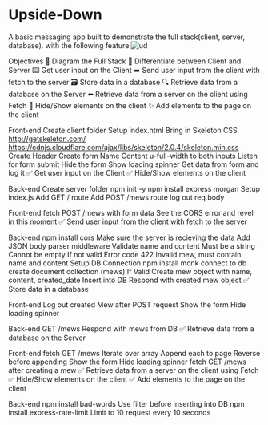 # Upside-Down
A basic messaging app built to demonstrate the full stack(client, server, database).
with the following feature
![ud](https://user-images.githubusercontent.com/37223519/76159551-cc840d80-6147-11ea-9b31-1e8117e0f318.gif)

Objectives
 📝 Diagram the Full Stack
 🔎 Differentiate between Client and Server
 ⌨️ Get user input on the Client
 ➡️ Send user input from the client with fetch to the server
 🗃 Store data in a database
 🔍 Retrieve data from a database on the Server
 ⬅️ Retrieve data from a server on the client using Fetch
 🙈 Hide/Show elements on the client
 ✨ Add elements to the page on the client
 
 Front-end
 Create client folder
 Setup index.html
 Bring in Skeleton CSS
http://getskeleton.com/
https://cdnjs.cloudflare.com/ajax/libs/skeleton/2.0.4/skeleton.min.css
 Create Header
 Create form
 Name
 Content
 u-full-width to both inputs
 Listen for form submit
 Hide the form
 Show loading spinner
 Get data from form and log it
✅ Get user input on the Client
✅ Hide/Show elements on the client


Back-end
 Create server folder
 npm init -y
 npm install express morgan
 Setup index.js
 Add GET / route
 Add POST /mews route
 log out req.body
 
 Front-end
 fetch POST /mews with form data
 See the CORS error and revel in this moment
✅ Send user input from the client with fetch to the server

Back-end
 npm install cors
 Make sure the server is recieving the data
 Add JSON body parser middleware
 Validate name and content
 Must be a string
 Cannot be empty
 If not valid
 Error code 422
 Invalid mew, must contain name and content
 Setup DB Connection
 npm install monk
 connect to db
 create document collection (mews)
 If Valid
 Create mew object with
 name, content, created_date
 Insert into DB
 Respond with created mew object
✅ Store data in a database

Front-end
 Log out created Mew after POST request
 Show the form
 Hide loading spinner
 
 
 Back-end
 GET /mews
 Respond with mews from DB
✅ Retrieve data from a database on the Server


Front-end
 fetch GET /mews
 Iterate over array
 Append each to page
 Reverse before appending
 Show the form
 Hide loading spinner
 fetch GET /mews after creating a mew
✅ Retrieve data from a server on the client using Fetch
✅ Hide/Show elements on the client
✅ Add elements to the page on the client

Back-end
 npm install bad-words
 Use filter before inserting into DB
 npm install express-rate-limit
 Limit to 10 request every 10 seconds
